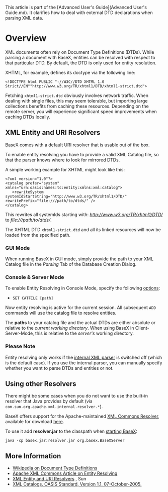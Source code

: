  


 
This article is part of the [Advanced User's Guide](Advanced User's Guide.md). It clarifies how to deal with external DTD declarations when parsing XML data. 

 
# Overview

XML documents often rely on Document Type Definitions (DTDs). While parsing a document with BaseX, entities can be resolved with respect to that particular DTD. By default, the DTD is only used for entity resolution. 


XHTML, for example, defines its doctype via the following line: 


    <!DOCTYPE html PUBLIC "-//W3C//DTD XHTML 1.0 Strict//EN""http://www.w3.org/TR/xhtml1/DTD/xhtml1-strict.dtd"> 


Fetching `xhtml1-strict.dtd` obviously involves network traffic. When dealing with single files, this may seem tolerable, but importing large collections benefits from caching these resources. Depending on the remote server, you will experience significant speed improvements when caching DTDs locally. 


## XML Entity and URI Resolvers 

BaseX comes with a default URI resolver that is usable out of the box. 


To enable entity resolving you have to provide a valid XML Catalog file, so that the parser knows where to look for mirrored DTDs. 


A simple working example for XHTML might look like this: 


    <?xml version="1.0"?>
    <catalog prefer="system" xmlns="urn:oasis:names:tc:entity:xmlns:xml:catalog">
       <rewriteSystem systemIdStartString="http://www.w3.org/TR/xhtml1/DTD/" rewritePrefix="file:///path/to/dtds/" />
    </catalog>


This rewrites all systemIds starting with: _http://www.w3.org/TR/xhtml1/DTD/_ to _file:///path/to/dtds/_. 


The XHTML DTD `xhtml1-strict.dtd` and all its linked resources will now be loaded from the specified path. 


### GUI Mode

When running BaseX in GUI mode, simply provide the path to your XML Catalog file in the _Parsing_ Tab of the Database Creation Dialog. 


### Console & Server Mode

To enable Entity Resolving in Console Mode, specify the following [options](Options.md): 

 * `SET CATFILE [path]`

Now entity resolving is active for the current session. All subsequent `ADD` commands will use the catalog file to resolve entities. 


The **paths** to your catalog file and the actual DTDs are either absolute or relative to the _current working directory_. When using BaseX in Client-Server-Mode, this is relative to the _server's_ working directory. 


### Please Note

Entity resolving only works if the [internal XML parser](Parsers.md#xmlparsers) is switched off (which is the default case). If you use the internal parser, you can manually specify whether you want to parse DTDs and entities or not. 


## Using other Resolvers 

There might be some cases when you do not want to use the built-in resolver that Java provides by default (via `com.sun.org.apache.xml.internal.resolver.*`). 


BaseX offers support for the Apache-maintained [XML Commons Resolver](http://xml.apache.org/commons), available for download [here](http://xerces.apache.org/mirrors.cgi). 


To use it add **resolver.jar** to the classpath when [starting BaseX](Startup.md): 


    java -cp basex.jar:resolver.jar org.basex.BaseXServer


## More Information 
 * [Wikipedia on Document Type Definitions](http://en.wikipedia.org/wiki/Document_Type_Definition)
 * [Apache XML Commons Article on Entity Resolving](http://xml.apache.org/commons/components/resolver/resolver-article.html)
 * [XML Entity and URI Resolvers](http://java.sun.com/webservices/docs/1.6/jaxb/catalog.html) , Sun 
 * [XML Catalogs. OASIS Standard, Version 1.1. 07-October-2005.](http://www.oasis-open.org/committees/download.php/14810/xml-catalogs.pdf)
